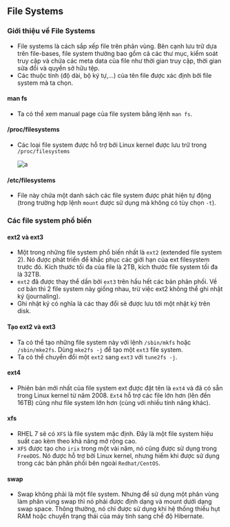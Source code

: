 ## File Systems

### Giới thiệu về File Systems

- File systems là cách sắp xếp file trên phân vùng. Bên cạnh lưu trữ dựa trên file-bases, file system thường bao gồm cả các thư mục, kiểm soát truy cập và chứa các meta data của file như thời gian truy cập, thời gian sửa đổi và quyền sở hữu tệp.
- Các thuộc tính (độ dài, bộ ký tự,...) của tên file được xác định bởi file system mà ta chọn.

#### man fs

- Ta có thể xem manual page của file system bằng lệnh `man fs`.

#### /proc/filesystems

- Các loại file system được hỗ trợ bởi Linux kernel được lưu trữ trong `/proc/filesystems`

    ![a](https://imgur.com/ir5c5OS.png)

#### /etc/filesystems

- File này chứa một danh sách các file system được phát hiện tự động (trong trường hợp lệnh `mount` được sử dụng mà không có tùy chọn `-t`).

### Các file system phổ biến

#### ext2 và ext3

- Một trong những file system phổ biến nhất là `ext2` (extended file system 2). Nó được phát triển để khắc phục các giới hạn của ext filesystem trước đó. Kích thước tối đa của file là 2TB, kích thước file system tối đa là 32TB.
- `ext2` đã được thay thể dần bởi `ext3` trên hầu hết các bản phân phối. Về cơ bản thì 2 file system này giống nhau, trừ việc ext2 không thể ghi nhật ký (journaling).
- Ghi nhật ký có nghĩa là các thay đổi sẽ được lưu tới một nhật ký trên disk.

#### Tạo ext2 và ext3

- Ta có thể tạo những file system này với lệnh `/sbin/mkfs` hoặc `/sbin/mke2fs`. Dùng `mke2fs -j` để tạo một `ext3` file system.
- Ta có thể chuyển đổi một `ext2` sang `ext3` với `tune2fs -j`. 

#### ext4

- Phiên bản mới nhất của file system ext được đặt tên là `ext4` và đã có sẵn trong Linux kernel từ năm 2008. `Ext4` hỗ trợ các file lớn hơn (lên đến 16TB) cũng như file system lớn hơn (cùng với nhiều tính năng khác).

#### xfs

- RHEL 7 sẽ có `XFS` là file system mặc định. Đây là một file system hiệu suất cao kèm theo khả năng mở rộng cao.
- `XFS` được tạo cho `irix` trong một vài năm, nó cũng được sử dụng trong `FreeDOS`. Nó được hỗ trợ bởi Linux kernel, nhưng hiếm khi được sử dụng trong các bản phân phối bên ngoài `Redhat/CentOS`.

#### swap

- Swap không phải là một file system. Nhưng để sử dụng một phân vùng làm phân vùng swap thì nó phải được định dạng và mount dưới dạng swap space. Thông thường, nó chỉ được sử dụng khi hệ thống thiếu hụt RAM hoặc chuyển trạng thái của máy tính sang chế độ Hibernate.